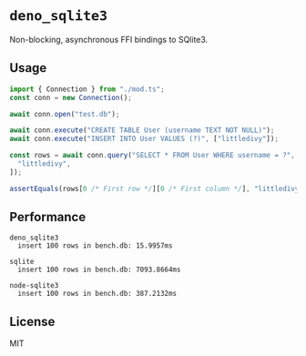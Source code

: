 # `deno_sqlite3`

Non-blocking, asynchronous FFI bindings to SQlite3.

## Usage

```typescript
import { Connection } from "./mod.ts";
const conn = new Connection();

await conn.open("test.db");

await conn.execute("CREATE TABLE User (username TEXT NOT NULL)");
await conn.execute("INSERT INTO User VALUES (?)", ["littledivy"]);

const rows = await conn.query("SELECT * FROM User WHERE username = ?", [
  "littledivy",
]);

assertEquals(rows[0 /* First row */][0 /* First column */], "littledivy");
```

## Performance

```
deno_sqlite3
  insert 100 rows in bench.db: 15.9957ms

sqlite
  insert 100 rows in bench.db: 7093.8664ms

node-sqlite3
  insert 100 rows in bench.db: 387.2132ms
```

## License

MIT
